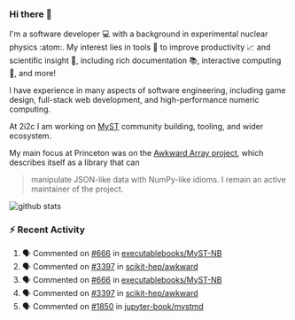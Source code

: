 ### Hi there 👋 

I'm a software developer 💻 with a background in experimental nuclear physics :atom:. My interest lies in tools :wrench: to improve productivity :chart_with_upwards_trend: and scientific insight :telescope:, including rich documentation 📚, interactive computing 🧮, and more! 

I have experience in many aspects of software engineering, including game design, full-stack web development, and high-performance numeric computing. 

At 2i2c I am working on [MyST](https://github.com/jupyter-book/mystmd) community building, tooling, and wider ecosystem. 

My main focus at Princeton was on the [Awkward Array project](awkward-array.org/), which describes itself as a library that can 
> manipulate JSON-like data with NumPy-like idioms. I remain an active maintainer of the project. 

![github stats](https://github-readme-stats.vercel.app/api?username=agoose77&show_icons=true&hide_rank=true&hide_title=true&bg_color=30,e76445,904e95&text_color=efe3ec&icon_color=efe3ec)
<!--
**agoose77/agoose77** is a ✨ _special_ ✨ repository because its `README.md` (this file) appears on your GitHub profile.

Here are some ideas to get you started:

- 🔭 I’m currently working on ...
- 🌱 I’m currently learning ...
- 👯 I’m looking to collaborate on ...
- 🤔 I’m looking for help with ...
- 💬 Ask me about ...
- 📫 How to reach me: ...
- 😄 Pronouns: ...
- ⚡ Fun fact: ...
-->

### :zap: Recent Activity

<!--START_SECTION:activity-->
1. 🗣 Commented on [#666](https://github.com/executablebooks/MyST-NB/issues/666#issuecomment-2650582242) in [executablebooks/MyST-NB](https://github.com/executablebooks/MyST-NB)
2. 🗣 Commented on [#3397](https://github.com/scikit-hep/awkward/pull/3397#issuecomment-2648335432) in [scikit-hep/awkward](https://github.com/scikit-hep/awkward)
3. 🗣 Commented on [#666](https://github.com/executablebooks/MyST-NB/issues/666#issuecomment-2648186987) in [executablebooks/MyST-NB](https://github.com/executablebooks/MyST-NB)
4. 🗣 Commented on [#3397](https://github.com/scikit-hep/awkward/pull/3397#issuecomment-2648180991) in [scikit-hep/awkward](https://github.com/scikit-hep/awkward)
5. 🗣 Commented on [#1850](https://github.com/jupyter-book/mystmd/issues/1850#issuecomment-2646626562) in [jupyter-book/mystmd](https://github.com/jupyter-book/mystmd)
<!--END_SECTION:activity-->
